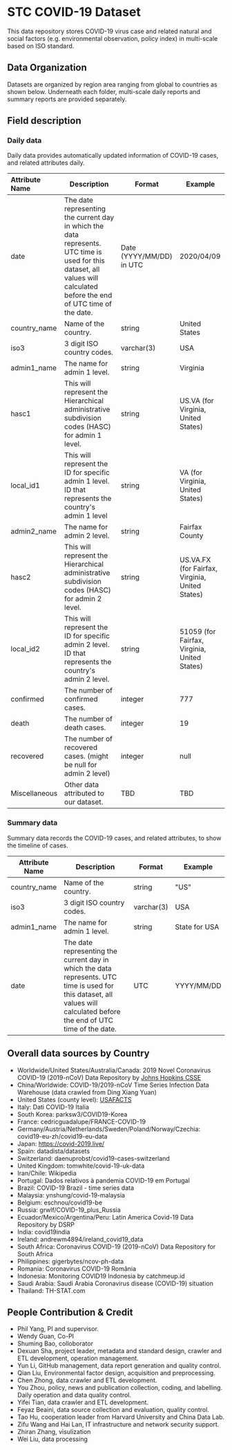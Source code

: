 # STC COVID-19 Dataset

This data repository stores COVID-19 virus case and related natural and social factors (e.g. environmental observation, policy index) in multi-scale based on ISO standard.

## Data Organization
Datasets are organized by region area ranging from global to countries as shown below. Underneath each folder, multi-scale daily reports and summary reports are provided separately.

## Field description

### Daily data
Daily data provides automatically updated information of COVID-19 cases, and related attributes daily.

| Attribute Name | Description                                                  | Format               | Example |
| :------------- | ------------------------------------------------------------ | -------------------- | ------- |
| date           | The date representing the current day in which the data represents. UTC time is used for this dataset, all values will calculated before the end of UTC time of the date. | Date (YYYY/MM/DD) in UTC | 2020/04/09 |
| country_name | Name of the country.                               | string               | United States |
| iso3           | 3 digit ISO country codes.                                   | varchar(3)           | USA |
| admin1_name    | The name for admin 1 level.  | string               | Virginia |
| hasc1 | This will represent the Hierarchical administrative subdivision codes (HASC) for admin 1 level. | string | US.VA (for Virginia, United States) |
| local_id1 | This will represent the ID for specific admin 1 level. ID that represents the country's admin 1 level | string | VA (for Virginia, United States) |
| admin2_name | The name for admin 2 level. | string | Fairfax County |
| hasc2 | This will represent the Hierarchical administrative subdivision codes (HASC) for admin 2 level. | string | US.VA.FX (for Fairfax, Virginia, United States) |
| local_id2 | This will represent the ID for specific admin 2 level. ID that represents the country's admin 2 level. | string | 51059 (for Fairfax, Virginia, United States) |
| confirmed | The number of confirmed cases. | integer | 777 |
| death | The number of death cases. | integer | 19 |
| recovered | The number of recovered cases. (might be null for admin 2 level) | integer | null |
| Miscellaneous | Other data attributed to our dataset. | TBD | TBD |



### Summary data

Summary data records the COVID-19 cases, and related attributes, to show the timeline of cases.

| Attribute Name | Description                                                  | Format     | Example |
| -------------- | ------------------------------------------------------------ | ---------- | ------- |
| country_name | Name of the country.                               | string               | "US" |
| iso3           | 3 digit ISO country codes.                                   | varchar(3) |   USA      |
| admin1_name    | The name for admin 1 level.  | string               | State for USA |
| date           | The date representing the current day in which the data represents. UTC time is used for this dataset, all values will calculated before the end of UTC time of the date. | UTC | YYYY/MM/DD |


## Overall data sources by Country

- Worldwide/United States/Australia/Canada: 2019 Novel Coronavirus COVID-19 (2019-nCoV) Data Repository by [Johns Hopkins CSSE](https://github.com/CSSEGISandData/COVID-19)
- China/Worldwide: COVID-19/2019-nCoV Time Series Infection Data Warehouse (data crawled from Ding Xiang Yuan)
- United States (county level): [USAFACTS](https://usafacts.org/visualizations/coronavirus-covid-19-spread-map/)
- Italy: Dati COVID-19 Italia
- South Korea: parksw3/COVID19-Korea
- France: cedricguadalupe/FRANCE-COVID-19
- Germany/Austria/Netherlands/Sweden/Poland/Norway/Czechia: covid19-eu-zh/covid19-eu-data
- Japan: https://covid-2019.live/
- Spain: datadista/datasets
- Switzerland: daenuprobst/covid19-cases-switzerland
- United Kingdom: tomwhite/covid-19-uk-data
- Iran/Chile: Wikipedia
- Portugal: Dados relativos à pandemia COVID-19 em Portugal
- Brazil: COVID-19 Brazil - time series data
- Malaysia: ynshung/covid-19-malaysia
- Belgium: eschnou/covid19-be
- Russia: grwlf/COVID-19_plus_Russia
- Ecuador/Mexico/Argentina/Peru: Latin America Covid-19 Data Repository by DSRP
- India: covid19india
- Ireland: andrewm4894/ireland_covid19_data
- South Africa: Coronavirus COVID-19 (2019-nCoV) Data Repository for South Africa
- Philippines: gigerbytes/ncov-ph-data
- Romania: Coronavirus COVID-19 România
- Indonesia: Monitoring COVID19 Indonesia by catchmeup.id
- Saudi Arabia: Saudi Arabia Coronavirus disease (COVID-19) situation
- Thailand: TH-STAT.com

## People Contribution & Credit

- Phil Yang, PI and supervisor.
- Wendy Guan, Co-PI
- Shuming Bao, colloborator
- Dexuan Sha, project leader, metadata and standard design, crawler and ETL development, operation management.
- Yun Li, GitHub management, data report generation and quality control.
- Qian Liu, Environmental factor design, acquisition and preprocessing.
- Chen Zhong, data crawler and ETL development.
- You Zhou, policy, news and publication collection, coding, and labelling. Daily operation and data quality control.
- Yifei Tian, data crawler and ETL development.
- Feyaz Beaini, data source collection and evaluation, quality control. 
- Tao Hu, cooperation leader from Harvard University and China Data Lab.
- Zifu Wang and Hai Lan, IT infrastructure and network security support.
- Zhiran Zhang, visulization 
- Wei Liu, data processing
